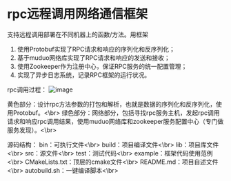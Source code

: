 # rpc远程调用网络通信框架
支持远程调用部署在不同机器上的函数/方法。用框架
1. 使用Protobuf实现了RPC请求和响应的序列化和反序列化；
2. 基于muduo网络库实现了RPC请求和响应的发送和接收；
3. 使用Zookeeper作为注册中心，保证RPC服务的统一配置管理；
4. 实现了异步日志系统，记录RPC框架的运行状况。

rpc调用过程：
![image](https://user-images.githubusercontent.com/68554367/192940426-3f19b5c8-d2dc-4516-821b-1ffc4ada0aa7.png)

黄色部分：设计rpc方法参数的打包和解析，也就是数据的序列化和反序列化，使用Protobuf。<\br>
绿色部分：网络部分，包括寻找rpc服务主机，发起rpc调用请求和响应rpc调用结果，使用muduo网络库和zookeeper服务配置中心（专门做服务发现）。<\br>

源码结构：
bin：可执行文件<\br>
build：项目编译文件<\br>
lib：项目库文件<\br>
src：源文件<\br>
test：测试代码<\br>
example：框架代码使用范例<\br>
CMakeLists.txt：顶层的cmake文件<\br>
README.md：项目自述文件<\br>
autobuild.sh：一键编译脚本<\br>


